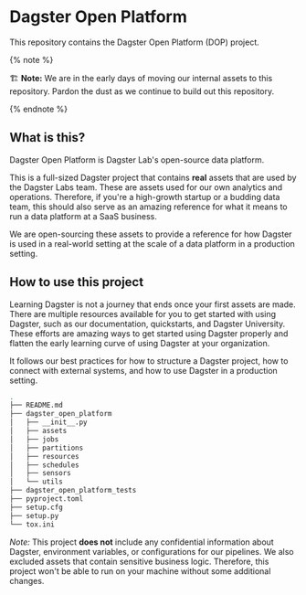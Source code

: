 # Dagster Open Platform

This repository contains the Dagster Open Platform (DOP) project.

{% note %}

🏗️ **Note:** We are in the early days of moving our internal assets to this repository. Pardon the dust as we continue to build out this repository.

{% endnote %}

## What is this?

Dagster Open Platform is Dagster Lab's open-source data platform.

This is a full-sized Dagster project that contains **real** assets that are used by the Dagster Labs team. These are assets used for our own analytics and operations. Therefore, if you're a high-growth startup or a budding data team, this should also serve as an amazing reference for what it means to run a data platform at a SaaS business.

We are open-sourcing these assets to provide a reference for how Dagster is used in a real-world setting at the scale of a data platform in a production setting.

## How to use this project

Learning Dagster is not a journey that ends once your first assets are made. There are multiple resources available for you to get started with using Dagster, such as our documentation, quickstarts, and Dagster University. These efforts are amazing ways to get started using Dagster properly and flatten the early learning curve of using Dagster at your organization.

It follows our best practices for how to structure a Dagster project, how to connect with external systems, and how to use Dagster in a production setting.

```bash
.
├── README.md
├── dagster_open_platform
│   ├── __init__.py
│   ├── assets
│   ├── jobs
│   ├── partitions
│   ├── resources
│   ├── schedules
│   ├── sensors
│   └── utils
├── dagster_open_platform_tests
├── pyproject.toml
├── setup.cfg
├── setup.py
└── tox.ini
```

*Note:* This project **does not** include any confidential information about Dagster, environment variables, or configurations for our pipelines. We also excluded assets that contain sensitive business logic. Therefore, this project won't be able to run on your machine without some additional changes.
